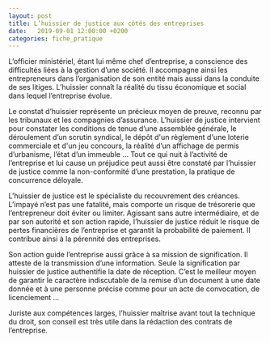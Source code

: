 ```yaml
---
layout: post
title: L’huissier de justice aux côtés des entreprises
date:   2019-09-01 12:00:00 +0200
categories: fiche_pratique
---
```


L’officier ministériel, étant lui même chef d’entreprise, a conscience des difficultés liées à la gestion d’une société. Il accompagne ainsi les entrepreneurs dans l’organisation de son entité mais aussi dans la conduite de ses litiges. L’huissier connaît la réalité du tissu économique et social dans lequel l’entreprise évolue.

Le constat d’huissier représente un précieux moyen de preuve, reconnu par les tribunaux et les compagnies d’assurance. L’huissier de justice intervient pour constater les conditions de tenue d’une assemblée générale, le déroulement d’un scrutin syndical, le dépôt d'un règlement d'une loterie commerciale et d'un jeu concours, la réalité d’un affichage de permis d’urbanisme, l’état d’un immeuble … Tout ce qui nuit à l’activité de l’entreprise et lui cause un préjudice peut aussi être constaté par l’huissier de justice comme la non-conformité d’une prestation, la pratique de concurrence déloyale.

L’huissier de justice est le spécialiste du recouvrement des créances. L’impayé n’est pas une fatalité, mais comporte un risque de trésorerie que l’entrepreneur doit éviter ou limiter. Agissant sans autre intermédiaire, et de par son autorité et son action rapide, l’huissier de justice réduit le risque de pertes financières de l’entreprise et garantit la probabilité de paiement. Il contribue ainsi à la pérennité des entreprises.

Son action guide l’entreprise aussi grâce à sa mission de signification. Il atteste de la transmission d’une information. Seule la signification par huissier de justice authentifie la date de réception. C’est le meilleur moyen de garantir le caractère indiscutable de la remise d’un document à une date donnée et à une personne précise comme pour un acte de convocation, de licenciement …

Juriste aux compétences larges, l’huissier maîtrise avant tout la technique du droit, son conseil est très utile dans la rédaction des contrats de l’entreprise.
